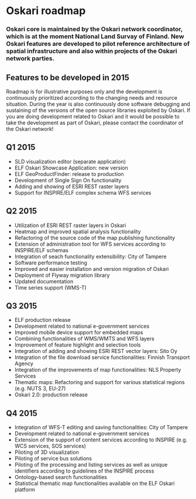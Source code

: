 # Oskari roadmap

### Oskari core is maintained by the Oskari network coordinator, which is at the moment National Land Survay of Finland. New Oskari features are developed to pilot reference architecture of spatial infrastructure and also within projects of the Oskari network parties.

## Features to be developed in 2015

Roadmap is for illustrative purposes only and the development is continuously prioritized according to the changing needs and resource situation. During the year is also continuously done software debugging and sustaining of the versions of the open source libraries exploited by Oskari.
If you are doing development related to Oskari and it would be possible to take the development as part of Oskari, please contact the coordinator of the Oskari network!

## Q1 2015

* SLD visualization editor (separate application)
* ELF Oskari Showcase Application: new version
* ELF GeoProductFinder: release to production
* Development of Single Sign On functionality
* Adding and showing of ESRI REST raster layers
* Support for INSPIRE/ELF complex schema WFS services

## Q2 2015

* Utilization of ESRI REST raster layers in Oskari
* Heatmap and improved spatial analysis functionality
* Refactoring of the source code of the map publishing functionality
* Extension of administration tool for WFS services according to INSPIRE/ELF schemas
* Integration of seach functionality extensibility: City of Tampere
* Software performance testing
* Improved and easier installation and version migration of Oskari
* Deployment of Flyway migration library
* Updated documentation
* Time series support (WMS-T)

## Q3 2015

* ELF production release
* Development related to national e-government services
* Improved mobile device support for embedded maps
* Combining functionalities of WMS/WMTS and  WFS layers
* Improvement of feature highlight and selection tools
* Integration of adding and showing ESRI REST vector layers: Sito Oy
* Integration of the file download service functionalities: Finnish Transport Agency
* Integration of the improvements of map functionalities: NLS Property Services
* Thematic maps: Refactoring and support for various statistical regions (e.g. NUTS 3, EU-27)
* Oskari 2.0: production release

## Q4 2015

* Integration of WFS-T editing and saving functionalities: City of Tampere
* Development related to national e-government services
* Extension of the support of content services according to INSPIRE (e.g. WCS services, SOS services)
* Piloting of 3D visualization
* Piloting of service bus solutions
* Piloting of the processing and listing services as well as unique identifiers according to guidelines of the INSPIRE process
* Ontology-based search functionalities
* Statistical thematic map functionalities available on the ELF Oskari platform

